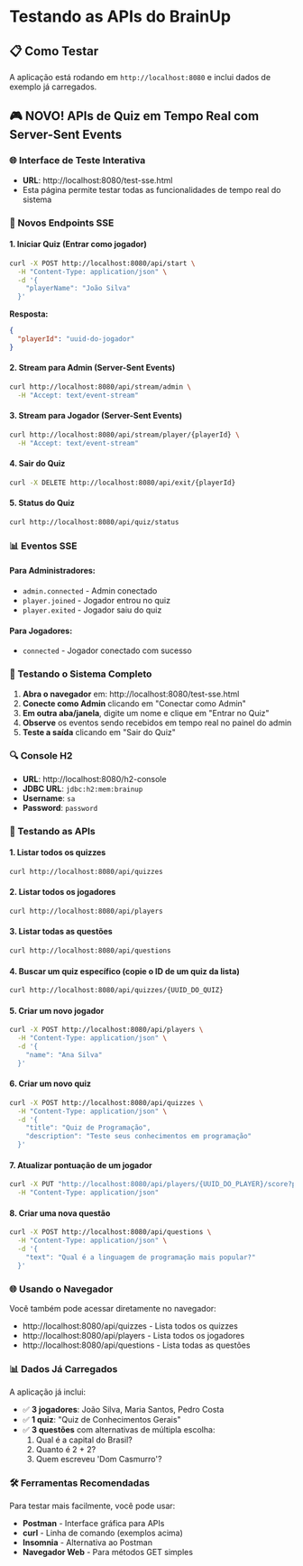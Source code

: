 # Testando as APIs do BrainUp

## 📋 Como Testar

A aplicação está rodando em `http://localhost:8080` e inclui dados de exemplo já carregados.

## 🎮 **NOVO! APIs de Quiz em Tempo Real com Server-Sent Events**

### 🌐 Interface de Teste Interativa
- **URL**: http://localhost:8080/test-sse.html
- Esta página permite testar todas as funcionalidades de tempo real do sistema

### 📡 Novos Endpoints SSE

#### 1. Iniciar Quiz (Entrar como jogador)
```bash
curl -X POST http://localhost:8080/api/start \
  -H "Content-Type: application/json" \
  -d '{
    "playerName": "João Silva"
  }'
```
**Resposta:**
```json
{
  "playerId": "uuid-do-jogador"
}
```

#### 2. Stream para Admin (Server-Sent Events)
```bash
curl http://localhost:8080/api/stream/admin \
  -H "Accept: text/event-stream"
```

#### 3. Stream para Jogador (Server-Sent Events)
```bash
curl http://localhost:8080/api/stream/player/{playerId} \
  -H "Accept: text/event-stream"
```

#### 4. Sair do Quiz
```bash
curl -X DELETE http://localhost:8080/api/exit/{playerId}
```

#### 5. Status do Quiz
```bash
curl http://localhost:8080/api/quiz/status
```

### 📊 Eventos SSE

#### Para Administradores:
- `admin.connected` - Admin conectado
- `player.joined` - Jogador entrou no quiz
- `player.exited` - Jogador saiu do quiz

#### Para Jogadores:
- `connected` - Jogador conectado com sucesso

### 🧪 Testando o Sistema Completo

1. **Abra o navegador** em: http://localhost:8080/test-sse.html
2. **Conecte como Admin** clicando em "Conectar como Admin"
3. **Em outra aba/janela**, digite um nome e clique em "Entrar no Quiz"
4. **Observe** os eventos sendo recebidos em tempo real no painel do admin
5. **Teste a saída** clicando em "Sair do Quiz"

### 🔍 Console H2
- **URL**: http://localhost:8080/h2-console
- **JDBC URL**: `jdbc:h2:mem:brainup`
- **Username**: `sa`
- **Password**: `password`

### 🧪 Testando as APIs

#### 1. Listar todos os quizzes
```bash
curl http://localhost:8080/api/quizzes
```

#### 2. Listar todos os jogadores
```bash
curl http://localhost:8080/api/players
```

#### 3. Listar todas as questões
```bash
curl http://localhost:8080/api/questions
```

#### 4. Buscar um quiz específico (copie o ID de um quiz da lista)
```bash
curl http://localhost:8080/api/quizzes/{UUID_DO_QUIZ}
```

#### 5. Criar um novo jogador
```bash
curl -X POST http://localhost:8080/api/players \
  -H "Content-Type: application/json" \
  -d '{
    "name": "Ana Silva"
  }'
```

#### 6. Criar um novo quiz
```bash
curl -X POST http://localhost:8080/api/quizzes \
  -H "Content-Type: application/json" \
  -d '{
    "title": "Quiz de Programação",
    "description": "Teste seus conhecimentos em programação"
  }'
```

#### 7. Atualizar pontuação de um jogador
```bash
curl -X PUT "http://localhost:8080/api/players/{UUID_DO_PLAYER}/score?points=10" \
  -H "Content-Type: application/json"
```

#### 8. Criar uma nova questão
```bash
curl -X POST http://localhost:8080/api/questions \
  -H "Content-Type: application/json" \
  -d '{
    "text": "Qual é a linguagem de programação mais popular?"
  }'
```

### 🌐 Usando o Navegador

Você também pode acessar diretamente no navegador:
- http://localhost:8080/api/quizzes - Lista todos os quizzes
- http://localhost:8080/api/players - Lista todos os jogadores
- http://localhost:8080/api/questions - Lista todas as questões

### 📊 Dados Já Carregados

A aplicação já inclui:
- ✅ **3 jogadores**: João Silva, Maria Santos, Pedro Costa
- ✅ **1 quiz**: "Quiz de Conhecimentos Gerais" 
- ✅ **3 questões** com alternativas de múltipla escolha:
  1. Qual é a capital do Brasil?
  2. Quanto é 2 + 2?
  3. Quem escreveu 'Dom Casmurro'?

### 🛠️ Ferramentas Recomendadas

Para testar mais facilmente, você pode usar:
- **Postman** - Interface gráfica para APIs
- **curl** - Linha de comando (exemplos acima)
- **Insomnia** - Alternativa ao Postman
- **Navegador Web** - Para métodos GET simples